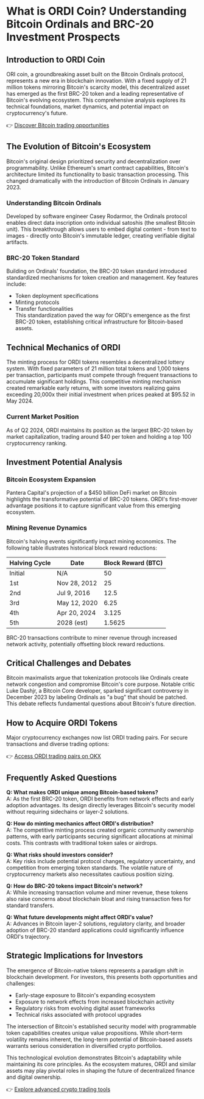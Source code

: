 # What is ORDI Coin? Understanding Bitcoin Ordinals and BRC-20 Investment Prospects

## Introduction to ORDI Coin  
ORI coin, a groundbreaking asset built on the Bitcoin Ordinals protocol, represents a new era in blockchain innovation. With a fixed supply of 21 million tokens mirroring Bitcoin's scarcity model, this decentralized asset has emerged as the first BRC-20 token and a leading representative of Bitcoin's evolving ecosystem. This comprehensive analysis explores its technical foundations, market dynamics, and potential impact on cryptocurrency's future.

👉 [Discover Bitcoin trading opportunities](https://bit.ly/okx-bonus)

## The Evolution of Bitcoin's Ecosystem  
Bitcoin's original design prioritized security and decentralization over programmability. Unlike Ethereum's smart contract capabilities, Bitcoin's architecture limited its functionality to basic transaction processing. This changed dramatically with the introduction of Bitcoin Ordinals in January 2023.

### Understanding Bitcoin Ordinals  
Developed by software engineer Casey Rodarmor, the Ordinals protocol enables direct data inscription onto individual satoshis (the smallest Bitcoin unit). This breakthrough allows users to embed digital content - from text to images - directly onto Bitcoin's immutable ledger, creating verifiable digital artifacts.

### BRC-20 Token Standard  
Building on Ordinals' foundation, the BRC-20 token standard introduced standardized mechanisms for token creation and management. Key features include:  
- Token deployment specifications  
- Minting protocols  
- Transfer functionalities  
This standardization paved the way for ORDI's emergence as the first BRC-20 token, establishing critical infrastructure for Bitcoin-based assets.

## Technical Mechanics of ORDI  
The minting process for ORDI tokens resembles a decentralized lottery system. With fixed parameters of 21 million total tokens and 1,000 tokens per transaction, participants must compete through frequent transactions to accumulate significant holdings. This competitive minting mechanism created remarkable early returns, with some investors realizing gains exceeding 20,000x their initial investment when prices peaked at $95.52 in May 2024.

### Current Market Position  
As of Q2 2024, ORDI maintains its position as the largest BRC-20 token by market capitalization, trading around $40 per token and holding a top 100 cryptocurrency ranking.

## Investment Potential Analysis  
### Bitcoin Ecosystem Expansion  
Pantera Capital's projection of a $450 billion DeFi market on Bitcoin highlights the transformative potential of BRC-20 tokens. ORDI's first-mover advantage positions it to capture significant value from this emerging ecosystem.

### Mining Revenue Dynamics  
Bitcoin's halving events significantly impact mining economics. The following table illustrates historical block reward reductions:

| Halving Cycle | Date           | Block Reward (BTC) |
|---------------|----------------|--------------------|
| Initial       | N/A            | 50                 |
| 1st           | Nov 28, 2012   | 25                 |
| 2nd           | Jul 9, 2016    | 12.5               |
| 3rd           | May 12, 2020   | 6.25               |
| 4th           | Apr 20, 2024   | 3.125              |
| 5th           | 2028 (est)     | 1.5625             |

BRC-20 transactions contribute to miner revenue through increased network activity, potentially offsetting block reward reductions.

## Critical Challenges and Debates  
Bitcoin maximalists argue that tokenization protocols like Ordinals create network congestion and compromise Bitcoin's core purpose. Notable critic Luke Dashjr, a Bitcoin Core developer, sparked significant controversy in December 2023 by labeling Ordinals as "a bug" that should be patched. This debate reflects fundamental questions about Bitcoin's future direction.

## How to Acquire ORDI Tokens  
Major cryptocurrency exchanges now list ORDI trading pairs. For secure transactions and diverse trading options:

👉 [Access ORDI trading pairs on OKX](https://bit.ly/okx-bonus)

## Frequently Asked Questions  

**Q: What makes ORDI unique among Bitcoin-based tokens?**  
A: As the first BRC-20 token, ORDI benefits from network effects and early adoption advantages. Its design directly leverages Bitcoin's security model without requiring sidechains or layer-2 solutions.

**Q: How do minting mechanics affect ORDI's distribution?**  
A: The competitive minting process created organic community ownership patterns, with early participants securing significant allocations at minimal costs. This contrasts with traditional token sales or airdrops.

**Q: What risks should investors consider?**  
A: Key risks include potential protocol changes, regulatory uncertainty, and competition from emerging token standards. The volatile nature of cryptocurrency markets also necessitates cautious position sizing.

**Q: How do BRC-20 tokens impact Bitcoin's network?**  
A: While increasing transaction volume and miner revenue, these tokens also raise concerns about blockchain bloat and rising transaction fees for standard transfers.

**Q: What future developments might affect ORDI's value?**  
A: Advances in Bitcoin layer-2 solutions, regulatory clarity, and broader adoption of BRC-20 standard applications could significantly influence ORDI's trajectory.

## Strategic Implications for Investors  
The emergence of Bitcoin-native tokens represents a paradigm shift in blockchain development. For investors, this presents both opportunities and challenges:  
- Early-stage exposure to Bitcoin's expanding ecosystem  
- Exposure to network effects from increased blockchain activity  
- Regulatory risks from evolving digital asset frameworks  
- Technical risks associated with protocol upgrades  

The intersection of Bitcoin's established security model with programmable token capabilities creates unique value propositions. While short-term volatility remains inherent, the long-term potential of Bitcoin-based assets warrants serious consideration in diversified crypto portfolios.

This technological evolution demonstrates Bitcoin's adaptability while maintaining its core principles. As the ecosystem matures, ORDI and similar assets may play pivotal roles in shaping the future of decentralized finance and digital ownership.

👉 [Explore advanced crypto trading tools](https://bit.ly/okx-bonus)